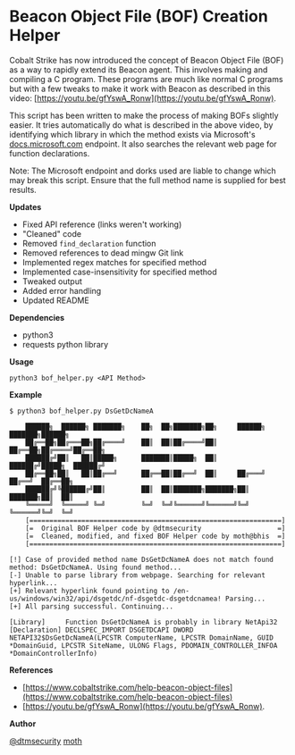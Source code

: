 # Beacon Object File (BOF) Creation Helper

Cobalt Strike has now introduced the concept of Beacon Object File (BOF) as a way to rapidly extend its Beacon agent. This involves making and compiling a C program. These programs are much like normal C programs but with a few tweaks to make it work with Beacon as described in this video: [https://youtu.be/gfYswA_Ronw](https://youtu.be/gfYswA_Ronw).

This script has been written to make the process of making BOFs slightly easier. It tries automatically do what is described in the above video, by identifying which library in which the method exists via Microsoft's [docs.microsoft.com](http://docs.microsoft.com) endpoint. It also searches the relevant web page for function declarations.

Note: The Microsoft endpoint and dorks used are liable to change which may break this script. Ensure that the full method name is supplied for best results.

**Updates**
- Fixed API reference (links weren't working)
- "Cleaned" code
- Removed `find_declaration` function
- Removed references to dead mingw Git link
- Implemented regex matches for specified method
- Implemented case-insensitivity for specified method
- Tweaked output
- Added error handling
- Updated README

**Dependencies**

- python3
- requests python library

**Usage**

`python3 bof_helper.py <API Method>`

**Example**

```
$ python3 bof_helper.py DsGetDcNameA

    ██████╗  ██████╗ ███████╗    ██╗  ██╗███████╗██╗     ██████╗ ███████╗██████╗ 
    ██╔══██╗██╔═══██╗██╔════╝    ██║  ██║██╔════╝██║     ██╔══██╗██╔════╝██╔══██╗
    ██████╔╝██║   ██║█████╗      ███████║█████╗  ██║     ██████╔╝█████╗  ██████╔╝
    ██╔══██╗██║   ██║██╔══╝      ██╔══██║██╔══╝  ██║     ██╔═══╝ ██╔══╝  ██╔══██╗
    ██████╔╝╚██████╔╝██║         ██║  ██║███████╗███████╗██║     ███████╗██║  ██║
    ╚═════╝  ╚═════╝ ╚═╝         ╚═╝  ╚═╝╚══════╝╚══════╝╚═╝     ╚══════╝╚═╝  ╚═╝
    [===============================================================]
    [=  Original BOF Helper code by @dtmsecurity                   =]
    [=  Cleaned, modified, and fixed BOF Helper code by moth@bhis  =]
    [===============================================================]
    
[!] Case of provided method name DsGetDcNameA does not match found method: DsGetDcNameA. Using found method...
[-] Unable to parse library from webpage. Searching for relevant hyperlink...
[+] Relevant hyperlink found pointing to /en-us/windows/win32/api/dsgetdc/nf-dsgetdc-dsgetdcnamea! Parsing...
[+] All parsing successful. Continuing...

[Library]     Function DsGetDcNameA is probably in library NetApi32
[Declaration] DECLSPEC_IMPORT DSGETDCAPI DWORD NETAPI32$DsGetDcNameA(LPCSTR ComputerName, LPCSTR DomainName, GUID *DomainGuid, LPCSTR SiteName, ULONG Flags, PDOMAIN_CONTROLLER_INFOA *DomainControllerInfo)
```

**References**

- [https://www.cobaltstrike.com/help-beacon-object-files](https://www.cobaltstrike.com/help-beacon-object-files)
- [https://youtu.be/gfYswA_Ronw](https://youtu.be/gfYswA_Ronw).

**Author**

[@dtmsecurity](https://twitter.com/dtmsecurity)
[moth](https://github.com/0x6d6f7468)
